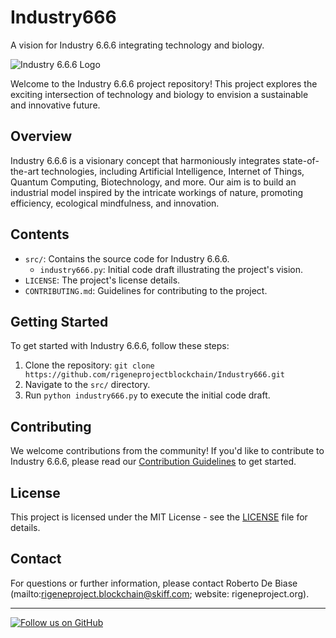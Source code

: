 # Industry666
A vision for Industry 6.6.6 integrating technology and biology.

![Industry 6.6.6 Logo](https://lh6.googleusercontent.com/XE0fUkiartgtN55AROBV_b4I3aLjtZN_S2nqG_qglIbd7uswdlO7XdFGIKCvCwL1zWCQdyUWede_MiHa1g3sF0NgxRH3uFrolzwbmk9RGc1Mo-523iyz2x3eX7sOLcoF-w=w1280)

Welcome to the Industry 6.6.6 project repository! This project explores the exciting intersection of technology and biology to envision a sustainable and innovative future.

## Overview

Industry 6.6.6 is a visionary concept that harmoniously integrates state-of-the-art technologies, including Artificial Intelligence, Internet of Things, Quantum Computing, Biotechnology, and more. Our aim is to build an industrial model inspired by the intricate workings of nature, promoting efficiency, ecological mindfulness, and innovation.

## Contents

- `src/`: Contains the source code for Industry 6.6.6.
  - `industry666.py`: Initial code draft illustrating the project's vision.
- `LICENSE`: The project's license details.
- `CONTRIBUTING.md`: Guidelines for contributing to the project.

## Getting Started

To get started with Industry 6.6.6, follow these steps:

1. Clone the repository: `git clone https://github.com/rigeneprojectblockchain/Industry666.git`
2. Navigate to the `src/` directory.
3. Run `python industry666.py` to execute the initial code draft.

## Contributing

We welcome contributions from the community! If you'd like to contribute to Industry 6.6.6, please read our [Contribution Guidelines](CONTRIBUTING.md) to get started.

## License

This project is licensed under the MIT License - see the [LICENSE](LICENSE) file for details.

## Contact

For questions or further information, please contact Roberto De Biase (mailto:rigeneproject.blockchain@skiff.com; website: rigeneproject.org).

---

[![Follow us on GitHub](https://img.shields.io/github/followers/rigeneprojectblockchain.svg?style=social&label=Follow&maxAge=2592000)](https://github.com/rigeneprojectblockchain)
